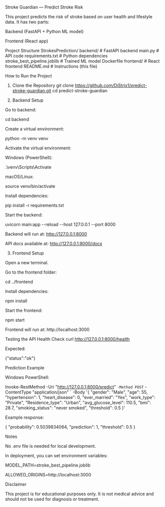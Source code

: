 Stroke Guardian — Predict Stroke Risk

This project predicts the risk of stroke based on user health and lifestyle data.
It has two parts:

Backend (FastAPI + Python ML model)

Frontend (React app)

Project Structure
StrokesPrediction/
  backend/                  # FastAPI backend
    main.py                 # API code
    requirements.txt        # Python dependencies
    stroke_best_pipeline.joblib  # Trained ML model
    Dockerfile
  frontend/                 # React frontend
  README.md                 # Instructions (this file)

How to Run the Project
1. Clone the Repository
git clone https://github.com/DiStrix1/predict-stroke-guardian.git
cd predict-stroke-guardian

2. Backend Setup

Go to backend:

cd backend


Create a virtual environment:

python -m venv venv


Activate the virtual environment:

Windows (PowerShell):

.\venv\Scripts\Activate


macOS/Linux:

source venv/bin/activate


Install dependencies:

pip install -r requirements.txt


Start the backend:

uvicorn main:app --reload --host 127.0.0.1 --port 8000


Backend will run at: http://127.0.0.1:8000

API docs available at: http://127.0.0.1:8000/docs

3. Frontend Setup

Open a new terminal.

Go to the frontend folder:

cd ../frontend


Install dependencies:

npm install


Start the frontend:

npm start


Frontend will run at: http://localhost:3000

Testing the API
Health Check
curl http://127.0.0.1:8000/health


Expected:

{"status":"ok"}

Prediction Example

Windows PowerShell:

Invoke-RestMethod -Uri "http://127.0.0.1:8000/predict" `
  -Method POST `
  -ContentType "application/json" `
  -Body '{
    "gender": "Male",
    "age": 55,
    "hypertension": 1,
    "heart_disease": 0,
    "ever_married": "Yes",
    "work_type": "Private",
    "Residence_type": "Urban",
    "avg_glucose_level": 110.5,
    "bmi": 28.7,
    "smoking_status": "never smoked",
    "threshold": 0.5
  }'


Example response:

{
  "probability": 0.5039834064,
  "prediction": 1,
  "threshold": 0.5
}

Notes

No .env file is needed for local development.

In deployment, you can set environment variables:

MODEL_PATH=stroke_best_pipeline.joblib

ALLOWED_ORIGINS=http://localhost:3000

Disclaimer

This project is for educational purposes only.
It is not medical advice and should not be used for diagnosis or treatment.